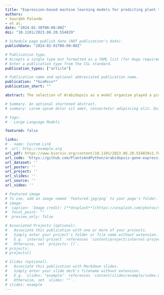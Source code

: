 ```yaml
---
title: "Expression-based machine learning models for predicting plant tissue identity"
authors:
- Sourabh Palande
- et al.
date: "2024-01-30T00:00:00Z"
doi: "10.1101/2023.08.20.554029"

# Schedule page publish date (NOT publication's date).
publishDate: "2024-02-01T00:00:00Z"

# Publication type.
# Accepts a single type but formatted as a YAML list (for Hugo requirements).
# Enter a publication type from the CSL standard.
publication_types: ["article"]

# Publication name and optional abbreviated publication name.
publication: "*bioRxiv*"
publication_short: ""

abstract: The selection of Arabidopsis as a model organism played a pivotal role in advancing genomic science, firmly establishing the cornerstone of today ‘s plant molecular biology. Competing frameworks to select an agricultural- or ecological-based model species, or to decentralize plant science and study a multitude of diverse species, were selected against in favor of building core knowledge in a species that would facilitate genome-enabled research that could assumedly be transferred to other plants. Here, we examine the ability of models based on Arabidopsis gene expression data to predict tissue identity in other flowering plant species. Comparing different machine learning algorithms, models trained and tested on Arabidopsis data achieved near perfect precision and recall values using the K-Nearest Neighbor method, whereas when tissue identity is predicted across the flowering plants using models trained on Arabidopsis data, precision values range from 0.69 to 0.74 and recall from 0.54 to 0.64, depending on the algorithm used. Below-ground tissue is more predictable than other tissue types, and the ability to predict tissue identity is not correlated with phylogenetic distance from Arabidopsis. This suggests that gene expression signatures rather than marker genes are more valuable to create models for tissue and cell type prediction in plants. Our data-driven results highlight that, in hindsight, the assertion that knowledge from Arabidopsis is translatable to other plants is not always true. Considering the current landscape of abundant sequencing data and computational resources, it may be prudent to reevaluate the scientific emphasis on Arabidopsis and to prioritize the exploration of plant diversity.

# Summary. An optional shortened abstract.
# summary: Lorem ipsum dolor sit amet, consectetur adipiscing elit. Duis posuere tellus ac convallis placerat. Proin tincidunt magna sed ex sollicitudin condimentum.

# tags:
# - Large Language Models

featured: false

links:
# - name: Custom Link
#  url: http://example.org
url_pdf: https://www.biorxiv.org/content/10.1101/2023.08.20.554029v2.full.pdf
url_code: 'https://github.com/PlantsAndPython/arabidopsis-gene-expression'
url_dataset: ''
url_poster: ''
url_project: ''
url_slides: ''
url_source: ''
url_video: ''

# Featured image
# To use, add an image named `featured.jpg/png` to your page's folder. 
# image:
#  caption: 'Image credit: [**Unsplash**](https://unsplash.com/photos/s9CC2SKySJM)'
#  focal_point: ""
#  preview_only: false

# Associated Projects (optional).
#   Associate this publication with one or more of your projects.
#   Simply enter your project's folder or file name without extension.
#   E.g. `internal-project` references `content/project/internal-project/index.md`.
#   Otherwise, set `projects: []`.
# projects:
# projects[]

# Slides (optional).
#   Associate this publication with Markdown slides.
#   Simply enter your slide deck's filename without extension.
#   E.g. `slides: "example"` references `content/slides/example/index.md`.
#   Otherwise, set `slides: ""`.
# slides: example
---
```

